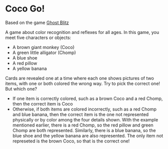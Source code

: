 # Coco Go!

Based on the game [Ghost Blitz](https://boardgamegeek.com/boardgame/83195/ghost-blitz)

A game about color recognition and reflexes for all ages. In this game, you meet five characters or objects:
- A brown giant monkey (Coco)
- A green little alligator (Chomp)
- A blue shoe
- A red pillow
- A yellow banana

Cards are revealed one at a time where each one shows pictures of two items, with one or both colored the wrong way. Try to pick the correct one! But which one?

- If one item is correctly colored, such as a brown Coco and a red Chomp, then the correct item is Coco
- Otherwise, if both items are colored incorrectly, such as a red Chomp and blue banana, then the correct item is the one not represented physically or by color among the four details shown. With the example mentioned earlier, there is a red Chomp, so the red pillow and green Chomp are both represented. Similarly, there is a blue banana, so the blue shoe and the yellow banana are also represented.  The only item not represeted is the brown Coco, so that is the correct one!

